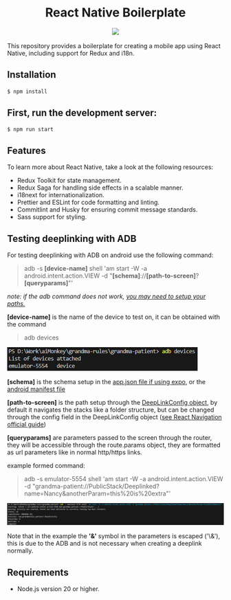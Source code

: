 <h1 align="center">React Native Boilerplate</h1>

<p align="center">
    <img src="https://reactnative.dev/img/header_logo.svg" height="128">
</p>

This repository provides a boilerplate for creating a mobile app using React Native, including support for Redux and i18n.

## Installation

```bash
$ npm install
```

## First, run the development server:

```
$ npm run start
```

## Features

To learn more about React Native, take a look at the following resources:

- Redux Toolkit for state management.
- Redux Saga for handling side effects in a scalable manner.
- i18next for internationalization.
- Prettier and ESLint for code formatting and linting.
- Commitlint and Husky for ensuring commit message standards.
- Sass support for styling.

## Testing deeplinking with ADB

For testing deeplinking with ADB on android use the following command:

> adb -s **[device-name]** shell 'am start -W -a android.intent.action.VIEW -d "**[schema]**://**[path-to-screen]**?**[queryparams]**"'

_note: if the adb command does not work, [you may need to setup your paths.](https://medium.com/@yadav-ajay/a-step-by-step-guide-to-setting-up-adb-path-on-windows-0b833faebf18)_

**[device-name]** is the name of the device to test on, it can be obtained with the command

> adb devices

![Screenshot of a console showing the results of the command 'adb devices'](docs/adb-devices.png)

**[schema]** is the schema setup in the [app.json file if using expo](app.json), or the [android manifest file](android/app/src/main/AndroidManifest.xml)

**[path-to-screen]** is the path setup through the [DeepLinkConfig object](src/utils/deeplinks/index.ts), by default it navigates the stacks like a folder structure, but can be changed through the config field in the DeepLinkConfig object ([see React Navigation official guide](https://reactnavigation.org/docs/configuring-links))

**[queryparams]** are parameters passed to the screen through the router, they will be accessible through the route.params object, they are formatted as url parameters like in normal http/https links.

example formed command:

> adb -s emulator-5554 shell 'am start -W -a android.intent.action.VIEW -d "grandma-patient://PublicStack/Deeplinked?name=Nancy\&anotherParam=this%20is%20extra"'

![Screenshot of the result of running the command to fire the app through a deeplink](docs/adb-deeplinking.png)

Note that in the example the **'&'** symbol in the parameters is escaped ('\\&'), this is due to the ADB and is not necessary when creating a deeplink normally.

## Requirements

- Node.js version 20 or higher.
